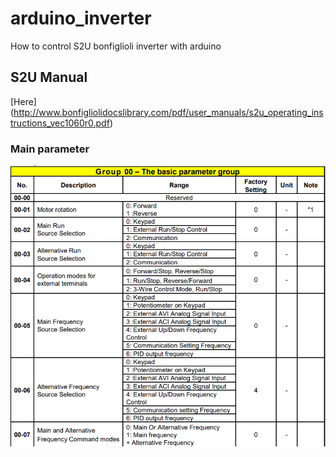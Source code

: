 # arduino_inverter
How to control S2U bonfiglioli inverter with arduino

## S2U Manual
[Here] (http://www.bonfigliolidocslibrary.com/pdf/user_manuals/s2u_operating_instructions_vec1060r0.pdf)

### Main parameter
![alt text](https://github.com/paolocavagnolo/arduino_inverter/blob/master/imgs/00.png)

### 
